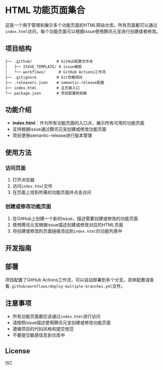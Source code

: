 # HTML 功能页面集合

这是一个用于管理和展示多个功能页面的HTML网站仓库。所有页面都可以通过`index.html`访问，每个功能页面可以根据issue使用腾讯元宝进行创建或者修改。

## 项目结构

```
├── .github/           # GitHub配置文件夹
│   ├── ISSUE_TEMPLATE/ # issue模板
│   └── workflows/      # GitHub Actions工作流
├── .gitignore         # Git忽略规则
├── .releaserc.json    # semantic-release配置
├── index.html         # 主页面入口
└── package.json       # 项目配置和依赖
```

## 功能介绍

- **index.html**：作为所有功能页面的入口点，展示所有可用的功能页面
- 支持根据issue通过腾讯元宝创建或修改功能页面
- 项目使用semantic-release进行版本管理

## 使用方法

### 访问页面

1. 打开浏览器
2. 访问`index.html`文件
3. 在页面上找到所需的功能页面并点击访问

### 创建或修改功能页面

1. 在GitHub上创建一个新的issue，描述需要创建或修改的功能页面
2. 使用腾讯元宝根据issue描述创建或修改对应的HTML页面
3. 将创建或修改的页面链接添加到`index.html`的功能列表中

## 开发指南

## 部署

项目配置了GitHub Actions工作流，可以自动部署到多个分支。具体配置请查看`.github/workflows/deploy-multiple-branches.yml`文件。

## 注意事项

- 所有功能页面都应该通过`index.html`进行访问
- 请按照issue描述使用腾讯元宝创建或修改功能页面
- 遵循项目的代码风格和提交规范
- 不要提交敏感信息到仓库中

## License

ISC